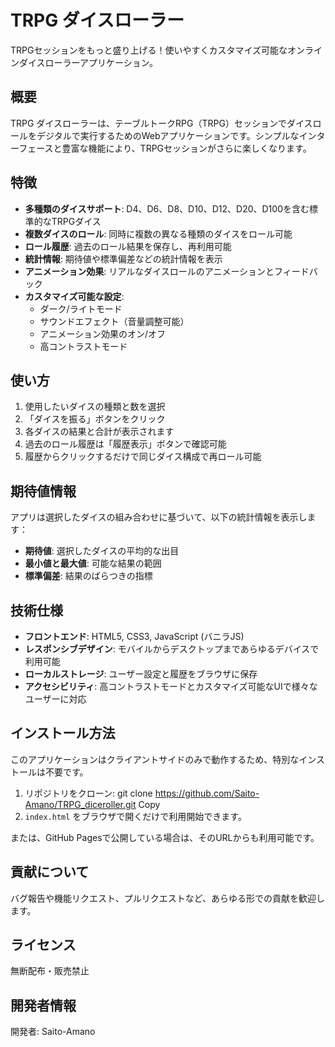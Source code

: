 # TRPG ダイスローラー

TRPGセッションをもっと盛り上げる！使いやすくカスタマイズ可能なオンラインダイスローラーアプリケーション。

## 概要

TRPG ダイスローラーは、テーブルトークRPG（TRPG）セッションでダイスロールをデジタルで実行するためのWebアプリケーションです。シンプルなインターフェースと豊富な機能により、TRPGセッションがさらに楽しくなります。

## 特徴

- **多種類のダイスサポート**: D4、D6、D8、D10、D12、D20、D100を含む標準的なTRPGダイス
- **複数ダイスのロール**: 同時に複数の異なる種類のダイスをロール可能
- **ロール履歴**: 過去のロール結果を保存し、再利用可能
- **統計情報**: 期待値や標準偏差などの統計情報を表示
- **アニメーション効果**: リアルなダイスロールのアニメーションとフィードバック
- **カスタマイズ可能な設定**:
  - ダーク/ライトモード
  - サウンドエフェクト（音量調整可能）
  - アニメーション効果のオン/オフ
  - 高コントラストモード

## 使い方

1. 使用したいダイスの種類と数を選択
2. 「ダイスを振る」ボタンをクリック
3. 各ダイスの結果と合計が表示されます
4. 過去のロール履歴は「履歴表示」ボタンで確認可能
5. 履歴からクリックするだけで同じダイス構成で再ロール可能

## 期待値情報

アプリは選択したダイスの組み合わせに基づいて、以下の統計情報を表示します：
- **期待値**: 選択したダイスの平均的な出目
- **最小値と最大値**: 可能な結果の範囲
- **標準偏差**: 結果のばらつきの指標

## 技術仕様

- **フロントエンド**: HTML5, CSS3, JavaScript (バニラJS)
- **レスポンシブデザイン**: モバイルからデスクトップまであらゆるデバイスで利用可能
- **ローカルストレージ**: ユーザー設定と履歴をブラウザに保存
- **アクセシビリティ**: 高コントラストモードとカスタマイズ可能なUIで様々なユーザーに対応

## インストール方法

このアプリケーションはクライアントサイドのみで動作するため、特別なインストールは不要です。

1. リポジトリをクローン:
git clone https://github.com/Saito-Amano/TRPG_diceroller.git
Copy
2. `index.html` をブラウザで開くだけで利用開始できます。

または、GitHub Pagesで公開している場合は、そのURLからも利用可能です。

## 貢献について

バグ報告や機能リクエスト、プルリクエストなど、あらゆる形での貢献を歓迎します。

## ライセンス

無断配布・販売禁止

## 開発者情報

開発者: Saito-Amano
